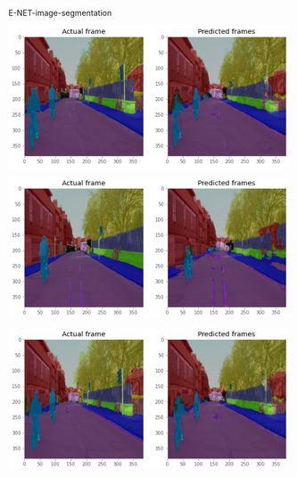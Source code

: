 E-NET-image-segmentation

![](https://github.com/Ajax0564/E-NET-image-segmentation/blob/master/I1.png)



![](https://github.com/Ajax0564/E-NET-image-segmentation/blob/master/I2.png)



![](https://github.com/Ajax0564/E-NET-image-segmentation/blob/master/I3.png)
